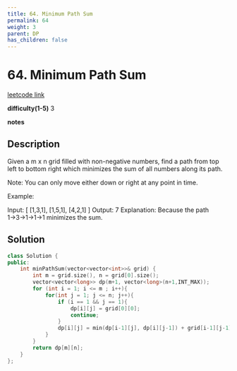 ```yaml
---
title: 64. Minimum Path Sum
permalink: 64
weight: 3
parent: DP
has_children: false
---
```

# 64. Minimum Path Sum
[leetcode link](https://leetcode.com/problems/minimum-path-sum/)

**difficulty(1-5)** 
3

**notes**   


## Description
Given a m x n grid filled with non-negative numbers, find a path from top left to bottom right which minimizes the sum of all numbers along its path.

Note: You can only move either down or right at any point in time.

Example:

Input:
[
  [1,3,1],
  [1,5,1],
  [4,2,1]
]
Output: 7
Explanation: Because the path 1→3→1→1→1 minimizes the sum.

## Solution
```c++
class Solution {
public:
    int minPathSum(vector<vector<int>>& grid) {
        int m = grid.size(), n = grid[0].size();
        vector<vector<long>> dp(m+1, vector<long>(n+1,INT_MAX));
        for (int i = 1; i <= m ; i++){
            for(int j = 1; j <= n; j++){
                if (i == 1 && j == 1){
                    dp[i][j] = grid[0][0];
                    continue;
                }
                dp[i][j] = min(dp[i-1][j], dp[i][j-1]) + grid[i-1][j-1];
            }
        }
        return dp[m][n];
    }
};
```

<!-- 
Default label
{: .label }

Blue label
{: .label .label-blue }

Stable
{: .label .label-green }

New release
{: .label .label-purple }

Coming soon
{: .label .label-yellow }

Deprecated
{: .label .label-red } -->
